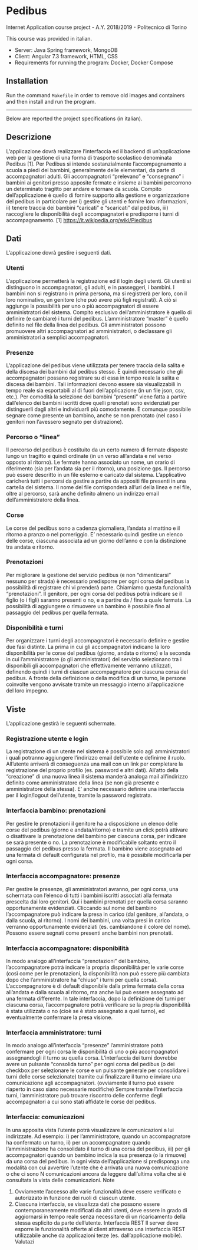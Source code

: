 # Pedibus
Internet Application course project - A.Y. 2018/2019 - Politecnico di Torino

This course was provided in italian.
- Server: Java Spring framework, MongoDB
- Client: Angular 7.3 framework, HTML, CSS
- Requirements for running the program: Docker, Docker Compose

## Installation
Run the command `Makefile` in order to remove old images and containers and then install and run the program.
___
Below are reported the project specifications (in italian).

## Descrizione
L’applicazione dovrà realizzare l’interfaccia ed il backend di un’applicazione web per la gestione di
una forma di trasporto scolastico denominata Pedibus [1]. Per Pedibus si intende sostanzialmente
l’accompagnamento a scuola a piedi dei bambini, generalmente delle elementari, da parte di
accompagnatori adulti. Gli accompagnatori “prelevano” e “consegnano” i bambini ai genitori
presso apposite fermate e insieme ai bambini percorrono un determinato tragitto per andare e
tornare da scuola.
Compito dell’applicazione è quello di fornire supporto alla gestione e organizzazione del pedibus
in particolare per i) gestire gli utenti e fornire loro informazioni, ii) tenere traccia dei bambini
“caricati” e “scaricati” dal pedibus, iii) raccogliere le disponibilità degli accompagnatori e
predisporre i turni di accompagnamento.
[1] https://it.wikipedia.org/wiki/Piedibus

## Dati
L’applicazione dovrà gestire i seguenti dati.

### Utenti
L’applicazione permetterà la registrazione ed il login degli utenti. Gli utenti si distinguono in
accompagnatori, gli adulti, e in passeggeri, i bambini. I bambini non si registrano in prima persona,
ma si registrerà per loro, con il loro nominativo, un genitore (che può avere più figli registrati). A
ciò si aggiunge la possibilità per uno o più accompagnatori di essere amministratori del sistema.
Compito esclusivo dell’amministratore è quello di definire (e cambiare) i turni del pedibus.
L’amministratore “master” è quello definito nel file della linea del pedibus. Gli amministratori
possono promuovere altri accompagnatori ad amministratori, o declassare gli amministratori a
semplici accompagnatori.

### Presenze
L’applicazione del pedibus viene utilizzata per tenere traccia della salita e della discesa dei
bambini dal pedibus stesso. È quindi necessario che gli accompagnatori possano registrare su di
essa in tempo reale la salita e discesa dei bambini. Tali informazioni devono essere sia
visualizzabili in tempo reale sia esportabili al di fuori dell’applicazione (in un file json, csv, etc.).
Per comodità la selezione dei bambini “presenti” viene fatta a partire dall’elenco dei bambini iscritti
dove quelli prenotati sono evidenziati per distinguerli dagli altri e individuarli più comodamente. È
comunque possibile segnare come presente un bambino, anche se non prenotato (nel caso i
genitori non l’avessero segnato per distrazione).

### Percorso o “linea”
Il percorso del pedibus è costituito da un certo numero di fermate disposte lungo un tragitto e
quindi ordinate (in un verso all’andata e nel verso opposto al ritorno). Le fermate hanno associato
un nome, un orario di riferimento (sia per l’andata sia per il ritorno), una posizione gps. Il percorso
può essere descritto in un file esterno e caricato dal sistema. L’applicativo caricherà tutti i percorsi
da gestire a partire da appositi file presenti in una cartella del sistema. Il nome del file
corrisponderà all’url della linea e nel file, oltre al percorso, sarà anche definito almeno un indirizzo
email dell’amministratore della linea.

### Corse
Le corse del pedibus sono a cadenza giornaliera, l’andata al mattino e il ritorno a pranzo o nel
pomeriggio. E’ necessario quindi gestire un elenco delle corse, ciascuna associata ad un giorno
dell’anno e con la distinzione tra andata e ritorno.

### Prenotazioni
Per migliorare la gestione del servizio pedibus (e non “dimenticarsi” nessuno per strada) è
necessario predisporre per ogni corsa del pedibus la possibilità di registrare chi vi prenderà parte.
Chiamiamo questa funzionalità “prenotazioni”. Il genitore, per ogni corsa del pedibus potrà
indicare se il figlio (o i figli) saranno presenti o no, e a partire da / fino a quale fermata. La
possibilità di aggiungere o rimuovere un bambino è possibile fino al passaggio del pedibus per
quella fermata.

### Disponibilità e turni
Per organizzare i turni degli accompagnatori è necessario definire e gestire due fasi distinte. La
prima in cui gli accompagnatori indicano la loro disponibilità per le corse del pedibus (giorno,
andata o ritorno) e la seconda in cui l’amministratore (o gli amministratori) del servizio selezionano
tra i disponibili gli accompagnatori che effettivamente verranno utilizzati, definendo quindi i turni di
ciascun accompagnatore per ciascuna corsa del pedibus. A fronte della definizione o della
modifica di un turno, le persone coinvolte vengono avvisate tramite un messaggio interno
all’applicazione del loro impegno.

## Viste
L’applicazione gestirà le seguenti schermate.

### Registrazione utente e login
La registrazione di un utente nel sistema è possibile solo agli amministratori i quali potranno
aggiungere l’indirizzo email dell’utente e definirne il ruolo. All’utente arriverà di conseguenza una
mail con un link per completare la registrazione del proprio profilo (es. password e altri dati).
All’atto della “creazione” di una nuova linea il sistema manderà analoga mail all’indirizzo definito
come amministratore della linea (se non già presente e amministratore della stessa). E’ anche
necessario definire una interfaccia per il login/logout dell’utente, tramite la password registrata.

### Interfaccia bambino: prenotazioni
Per gestire le prenotazioni il genitore ha a disposizione un elenco delle corse del pedibus (giorno e
andata/ritorno) e tramite un click potrà attivare o disattivare la prenotazione del bambino per
ciascuna corsa, per indicare se sarà presente o no. La prenotazione è modificabile soltanto entro il
passaggio del pedibus presso la fermata. Il bambino viene assegnato ad una fermata di default
configurata nel profilo, ma è possibile modificarla per ogni corsa.

### Interfaccia accompagnatore: presenze
Per gestire le presenze, gli amministratori avranno, per ogni corsa, una schermata con l’elenco di
tutti i bambini iscritti associati alla fermata prescelta dai loro genitori. Qui i bambini prenotati per
quella corsa saranno opportunamente evidenziati. Cliccando sul nome del bambino
l’accompagnatore può indicare la presa in carico (dal genitore, all’andata, o dalla scuola, al
ritorno). I nomi dei bambini, una volta presi in carico verranno opportunamente evidenziati (es.
cambiandone il colore del nome). Possono essere segnati come presenti anche bambini non
prenotati.

### Interfaccia accompagnatore: disponibilità
In modo analogo all’interfaccia “prenotazioni” del bambino, l’accompagnatore potrà indicare la
propria disponibilità per le varie corse (così come per le prenotazioni, la disponibilità non può
essere più cambiata dopo che l’amministratore ha “chiuso” i turni per quella corsa).
L’accompagnatore è di default disponibile dalla prima fermata della corsa all’andata e dalla scuola
al ritorno, ma anche lui può essere assegnato ad una fermata differente.
In tale interfaccia, dopo la definizione dei turni per ciascuna corsa, l’accompagnatore potrà
verificare se la propria disponibilità è stata utilizzata o no (cioè se è stato assegnato a quel turno),
ed eventualmente confermare la presa visione.

### Interfaccia amministratore: turni
In modo analogo all’interfaccia “presenze” l’amministratore potrà confermare per ogni corsa le
disponibilità di uno o più accompagnatori assegnandogli il turno su quella corsa. L’interfaccia dei
turni dovrebbe avere un pulsante “consolida turno” per ogni corsa del pedibus (o dei checkbox per
selezionare le corse e un pulsante generale per consolidare i turni delle corse selezionate) tramite
cui finalizzare il turno e inviare una comunicazione agli accompagnatori. (ovviamente il turno può
essere riaperto in caso siano necessarie modifiche)
Sempre tramite l’interfaccia turni, l’amministratore può trovare riscontro delle conferme degli
accompagnatori a cui sono stati affidate le corse del pedibus.

### Interfaccia: comunicazioni
In una apposita vista l’utente potrà visualizzare le comunicazioni a lui indirizzate. Ad esempio: i)
per l’amministratore, quando un accompagnatore ha confermato un turno, ii) per un
accompagnatore quando l’amministrazione ha consolidato il turno di una corsa del pedibus, iii) per
gli accompagnatori quando un bambino indica la sua presenza (o la rimuove) da una corsa del
pedibus.
In ogni vista dell’applicazione si predisponga una modalità con cui avvertire l’utente che è arrivata
una nuova comunicazione o che ci sono N comunicazioni ancora da leggere dall’ultima volta che
si è consultata la vista delle comunicazioni.
Note
1. Ovviamente l’accesso alle varie funzionalità deve essere verificato e autorizzato in funzione
dei ruoli di ciascun utente.
2. Ciascuna interfaccia, se visualizza dati che possono essere contemporaneamente
modificati da altri utenti, deve essere in grado di aggiornarsi in tempo reale senza
necessitare di un ricaricamento della stessa esplicito da parte dell’utente.
Interfaccia REST
Il server deve esporre le funzionalità offerte al client attraverso una interfaccia REST utilizzabile
anche da applicazioni terze (es. dall’applicazione mobile).
Valutazi
